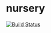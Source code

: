 # nursery
[![Build Status](https://travis-ci.org/matheusmessora/nursery.svg?branch=master)](https://travis-ci.org/matheusmessora/nursery)